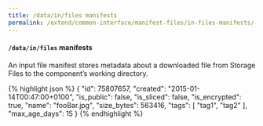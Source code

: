 ```yaml
---
title: /data/in/files manifests
permalink: /extend/common-interface/manifest-files/in-files-manifests/
---
```


#### `/data/in/files` manifests

An input file manifest stores metadata about a downloaded file from Storage Files to the component’s working directory.

{% highlight json %}
{
  "id": 75807657,
  "created": "2015-01-14T00:47:00+0100",
  "is_public": false,
  "is_sliced": false,
  "is_encrypted": true,
  "name": "fooBar.jpg",
  "size_bytes": 563416,
  "tags": [
    "tag1",
    "tag2"
  ],
  "max_age_days": 15
}
{% endhighlight %}
